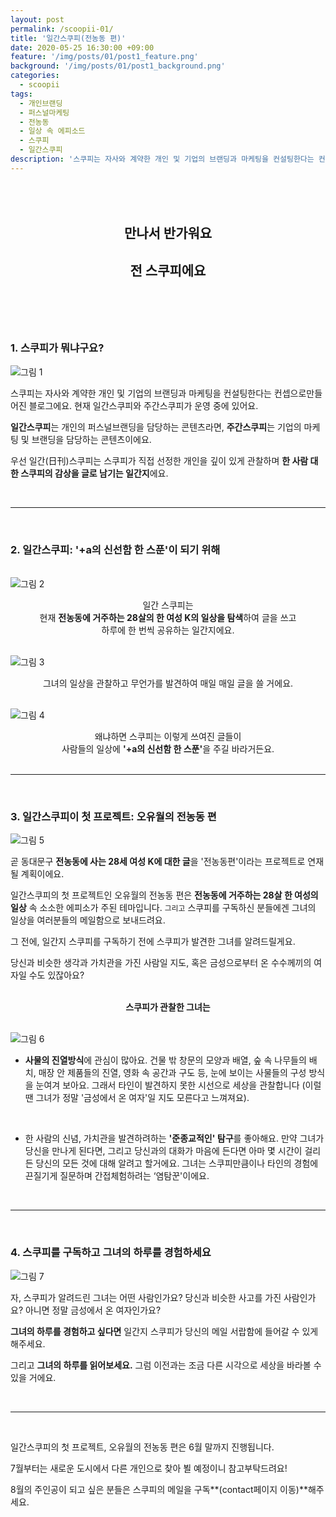 ```yaml
---
layout: post
permalink: /scoopii-01/
title: '일간스쿠피(전농동 편)'
date: 2020-05-25 16:30:00 +09:00
feature: '/img/posts/01/post1_feature.png'
background: '/img/posts/01/post1_background.png'
categories:
  - scoopii
tags:
  - 개인브랜딩
  - 퍼스널마케팅
  - 전농동
  - 일상 속 에피소드
  - 스쿠피
  - 일간스쿠피
description: '스쿠피는 자사와 계약한 개인 및 기업의 브랜딩과 마케팅을 컨설팅한다는 컨셉하에 만들어진 블로그입니다.'
---
```




## <br><br><center>만나서 반가워요</center>

## <center>전 스쿠피에요</center><br><br><br>



### 1. 스쿠피가 뭐냐구요?<br>



![그림 1](/img/posts/01/img1.jpeg)



스쿠피는 자사와 계약한 개인 및 기업의 브랜딩과 마케팅을 컨설팅한다는 컨셉으로만들어진 블로그에요. 현재 일간스쿠피와 주간스쿠피가 운영 중에 있어요.



**일간스쿠피**는 개인의 퍼스널브랜딩을 담당하는 콘텐츠라면, **주간스쿠피**는 기업의 마케팅 및 브랜딩을 담당하는 콘텐츠이에요.



우선 일간(日刊)스쿠피는 스쿠피가 직접 선정한  개인을 깊이 있게 관찰하며 **한 사람 대한 스쿠피의 감상을 글로 남기는 일간지**에요.

<br>

---

<br>

### 2. 일간스쿠피: '+a의 신선함 한 스푼'이 되기 위해<br>





<br>![그림 2](/img/posts/01/img2.jpeg)

<center>일간 스쿠피는</center>  

<center>현재  <strong>전농동에 거주하는 28살의 한 여성 K의 일상을 탐색</strong>하여 글을 쓰고</center>

<center>하루에 한 번씩 공유하는 일간지에요. </center><br>

![그림 3](/img/posts/01/img3.jpeg)

<center>그녀의 일상을 관찰하고 무언가를 발견하여 매일 매일 글을 쓸 거에요.</center><br>

![그림 4](/img/posts/01/img4.jpeg)

<center>왜냐하면 스쿠피는 이렇게 쓰여진 글들이</center>
<center>사람들의 일상에 <strong>'+a의 신선함 한 스푼'</strong>을 주길 바라거든요.</center> <br>

---

<br>

### 3. 일간스쿠피이 첫 프로젝트: 오유월의 전농동 편<br>



![그림 5](/img/posts/01/img5.jpeg)

곧 동대문구 <strong>전농동에 사는 28세 여성 K에 대한 글</strong>을 '전농동편'이라는 프로젝트로 연재될 계획이에요.

일간스쿠피의 첫 프로젝트인 오유월의 전농동 편은 **전농동에 거주하는 28살 한 여성의 일상** 속 소소한 에피소가 주된 테마입니다.  <code class="language-plaintext highlighter-rouge">그리고</code> 스쿠피를 구독하신 분들에겐 그녀의 일상을  여러분들의 메일함으로 보내드려요.

그 전에, 일간지 스쿠피를 구독하기 전에 스쿠피가 발견한 그녀를 알려드릴게요.



당신과 비슷한 생각과 가치관을 가진 사람일 지도, 혹은 금성으로부터 온 수수께끼의 여자일 수도 있잖아요?<br><br>



<center><strong>스쿠피가 관찰한 그녀는</strong></center>

<br>![그림 6](/img/posts/01/img6.jpeg)

* **사물의 진열방식**에 관심이 많아요. 건물 밖 창문의 모양과 배열, 숲 속 나무들의 배치, 매장 안 제품들의 진열, 영화 속 공간과 구도 등, 눈에 보이는 사물들의 구성 방식을 눈여겨 보아요. 그래서 타인이 발견하지 못한 시선으로 세상을 관찰합니다 (이럴 땐 그녀가 정말 '금성에서 온 여자'일 지도 모른다고 느껴져요).

<br>

* 한 사람의 신념, 가치관을 발견하려하는 **'준종교적인' 탐구**를 좋아해요. 만약 그녀가 당신을 만나게 된다면, 그리고 당신과의 대화가 마음에 든다면 아마 몇 시간이 걸리든 당신의 모든 것에 대해 알려고 할거에요. 그녀는 스쿠피만큼이나 타인의 경험에 끈질기게 질문하며 간접체험하려는 ‘염탐꾼'이에요.

<br>

---

<br>

### 4. 스쿠피를 구독하고 그녀의 하루를 경험하세요<br>

![그림 7](/img/posts/01/img7.jpeg)

자, 스쿠피가 알려드린 그녀는 어떤 사람인가요? 당신과 비슷한 사고를 가진 사람인가요? 아니면 정말 금성에서 온 여자인가요?

**그녀의 하루를 경험하고 싶다면** 일간지 스쿠피가 당신의 메일 서랍함에 들어갈 수 있게 해주세요.

그리고 **그녀의 하루를 읽어보세요.** 그럼 이전과는 조금 다른 시각으로 세상을 바라볼 수 있을 거에요.

<br>

---

<br>

일간스쿠피의 첫 프로젝트, 오유월의 전농동 편은 6월 말까지 진행됩니다.

7월부터는 새로운 도시에서 다른 개인으로 찾아 뵐 예정이니 참고부탁드려요!

8월의 주인공이 되고 싶은 분들은 스쿠피의 메일을 구독**(contact페이지 이동)**해주세요.

<br>
